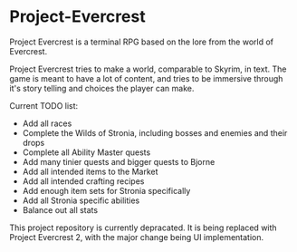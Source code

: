 # Project-Evercrest

Project Evercrest is a terminal RPG based on the lore from the world of Evercrest.

Project Evercrest tries to make a world, comparable to Skyrim, in text. The game is meant to have a lot of content, and tries to be immersive through it's story telling and choices the player can make.

Current TODO list:

- Add all races
- Complete the Wilds of Stronia, including bosses and enemies and their drops
- Complete all Ability Master quests
- Add many tinier quests and bigger quests to Bjorne
- Add all intended items to the Market
- Add all intended crafting recipes
- Add enough item sets for Stronia specifically
- Add all Stronia specific abilities
- Balance out all stats

This project repository is currently depracated. It is being replaced with Project Evercrest 2, with the major change being UI implementation.
